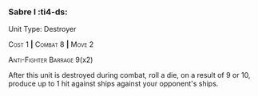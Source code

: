 ### **Sabre I** :ti4-ds:

Unit Type: Destroyer 

<span style="font-variant:small-caps;">Cost</span> 1 __|__ <span style="font-variant:small-caps;">Combat</span> 8 __|__ <span style="font-variant:small-caps;">Move</span> 2

<span style="font-variant:small-caps;">Anti-Fighter Barrage</span> 9(x2)

After this unit is destroyed during combat, roll a die, on a result of 9 or 10, produce up to 1 hit against ships against your opponent's ships.